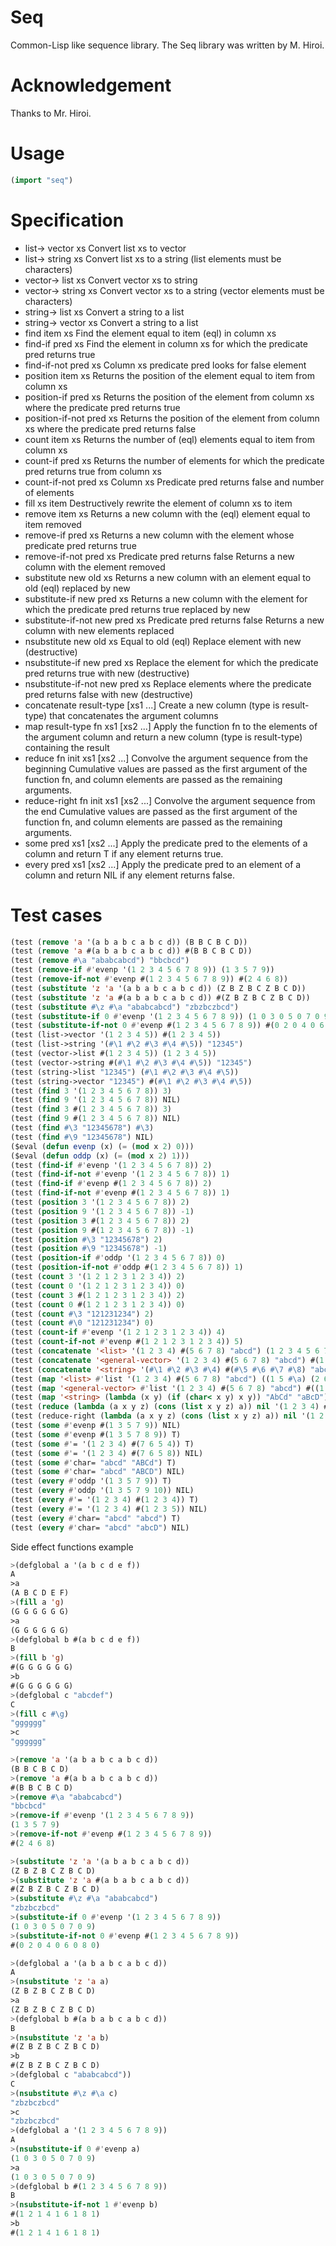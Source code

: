 # Seq

Common-Lisp like sequence library.
The Seq library was written by M. Hiroi.

# Acknowledgement
Thanks to Mr. Hiroi.

# Usage 

```lisp
(import "seq")

```

# Specification
- list-> vector xs
    Convert list xs to vector
- list-> string xs
    Convert list xs to a string (list elements must be characters)
- vector-> list xs
    Convert vector xs to string
- vector-> string xs
    Convert vector xs to a string (vector elements must be characters)
- string-> list xs
    Convert a string to a list
- string-> vector xs
    Convert a string to a list 
- find item xs
    Find the element equal to item (eql) in column xs
- find-if pred xs
    Find the element in column xs for which the predicate pred returns true
- find-if-not pred xs
    Column xs predicate pred looks for false element
- position item xs
    Returns the position of the element equal to item from column xs
- position-if pred xs
    Returns the position of the element from column xs where the predicate pred returns true
- position-if-not pred xs
    Returns the position of the element from column xs where the predicate pred returns false
- count item xs
    Returns the number of (eql) elements equal to item from column xs
- count-if pred xs
    Returns the number of elements for which the predicate pred returns true from column xs
- count-if-not pred xs
    Column xs Predicate pred returns false and number of elements 
- fill xs item
    Destructively rewrite the element of column xs to item
- remove item xs
    Returns a new column with the (eql) element equal to item removed
- remove-if pred xs
    Returns a new column with the element whose predicate pred returns true
- remove-if-not pred xs
    Predicate pred returns false Returns a new column with the element removed
- substitute new old xs
    Returns a new column with an element equal to old (eql) replaced by new
- substitute-if new pred xs
    Returns a new column with the element for which the predicate pred returns true replaced by new
- substitute-if-not new pred xs
    Predicate pred returns false Returns a new column with new elements replaced
- nsubstitute new old xs
    Equal to old (eql) Replace element with new (destructive)
- nsubstitute-if new pred xs
    Replace the element for which the predicate pred returns true with new (destructive)
- nsubstitute-if-not new pred xs
    Replace elements where the predicate pred returns false with new (destructive) 
- concatenate result-type [xs1 ...]
    Create a new column (type is result-type) that concatenates the argument columns
- map result-type fn xs1 [xs2 ...]
    Apply the function fn to the elements of the argument column and return a new column (type is result-type) containing the result
- reduce fn init xs1 [xs2 ...]
    Convolve the argument sequence from the beginning
    Cumulative values are passed as the first argument of the function fn, and column elements are passed as the remaining arguments.
- reduce-right fn init xs1 [xs2 ...]
    Convolve the argument sequence from the end
    Cumulative values are passed as the first argument of the function fn, and column elements are passed as the remaining arguments.
- some pred xs1 [xs2 ...]
    Apply the predicate pred to the elements of a column and return T if any element returns true.
- every pred xs1 [xs2 ...]
    Apply the predicate pred to an element of a column and return NIL if any element returns false. 

# Test cases


```lisp
(test (remove 'a '(a b a b c a b c d)) (B B C B C D))
(test (remove 'a #(a b a b c a b c d)) #(B B C B C D))
(test (remove #\a "ababcabcd") "bbcbcd")
(test (remove-if #'evenp '(1 2 3 4 5 6 7 8 9)) (1 3 5 7 9))
(test (remove-if-not #'evenp #(1 2 3 4 5 6 7 8 9)) #(2 4 6 8))
(test (substitute 'z 'a '(a b a b c a b c d)) (Z B Z B C Z B C D))
(test (substitute 'z 'a #(a b a b c a b c d)) #(Z B Z B C Z B C D))
(test (substitute #\z #\a "ababcabcd") "zbzbczbcd")
(test (substitute-if 0 #'evenp '(1 2 3 4 5 6 7 8 9)) (1 0 3 0 5 0 7 0 9))
(test (substitute-if-not 0 #'evenp #(1 2 3 4 5 6 7 8 9)) #(0 2 0 4 0 6 0 8 0))
(test (list->vector '(1 2 3 4 5)) #(1 2 3 4 5))
(test (list->string '(#\1 #\2 #\3 #\4 #\5)) "12345")
(test (vector->list #(1 2 3 4 5)) (1 2 3 4 5))
(test (vector->string #(#\1 #\2 #\3 #\4 #\5)) "12345")
(test (string->list "12345") (#\1 #\2 #\3 #\4 #\5))
(test (string->vector "12345") #(#\1 #\2 #\3 #\4 #\5))
(test (find 3 '(1 2 3 4 5 6 7 8)) 3)
(test (find 9 '(1 2 3 4 5 6 7 8)) NIL)
(test (find 3 #(1 2 3 4 5 6 7 8)) 3)
(test (find 9 #(1 2 3 4 5 6 7 8)) NIL)
(test (find #\3 "12345678") #\3)
(test (find #\9 "12345678") NIL)
($eval (defun evenp (x) (= (mod x 2) 0)))
($eval (defun oddp (x) (= (mod x 2) 1)))
(test (find-if #'evenp '(1 2 3 4 5 6 7 8)) 2)
(test (find-if-not #'evenp '(1 2 3 4 5 6 7 8)) 1)
(test (find-if #'evenp #(1 2 3 4 5 6 7 8)) 2)
(test (find-if-not #'evenp #(1 2 3 4 5 6 7 8)) 1)
(test (position 3 '(1 2 3 4 5 6 7 8)) 2)
(test (position 9 '(1 2 3 4 5 6 7 8)) -1)
(test (position 3 #(1 2 3 4 5 6 7 8)) 2)
(test (position 9 #(1 2 3 4 5 6 7 8)) -1)
(test (position #\3 "12345678") 2)
(test (position #\9 "12345678") -1)
(test (position-if #'oddp '(1 2 3 4 5 6 7 8)) 0)
(test (position-if-not #'oddp #(1 2 3 4 5 6 7 8)) 1)
(test (count 3 '(1 2 1 2 3 1 2 3 4)) 2)
(test (count 0 '(1 2 1 2 3 1 2 3 4)) 0)
(test (count 3 #(1 2 1 2 3 1 2 3 4)) 2)
(test (count 0 #(1 2 1 2 3 1 2 3 4)) 0)
(test (count #\3 "121231234") 2)
(test (count #\0 "121231234") 0)
(test (count-if #'evenp '(1 2 1 2 3 1 2 3 4)) 4)
(test (count-if-not #'evenp #(1 2 1 2 3 1 2 3 4)) 5)
(test (concatenate '<list> '(1 2 3 4) #(5 6 7 8) "abcd") (1 2 3 4 5 6 7 8 #\a #\b #\c #\d))
(test (concatenate '<general-vector> '(1 2 3 4) #(5 6 7 8) "abcd") #(1 2 3 4 5 6 7 8 #\a #\b #\c #\d))
(test (concatenate '<string> '(#\1 #\2 #\3 #\4) #(#\5 #\6 #\7 #\8) "abcd") "12345678abcd")
(test (map '<list> #'list '(1 2 3 4) #(5 6 7 8) "abcd") ((1 5 #\a) (2 6 #\b) (3 7 #\c) (4 8 #\d)))
(test (map '<general-vector> #'list '(1 2 3 4) #(5 6 7 8) "abcd") #((1 5 #\a) (2 6 #\b) (3 7 #\c) (4 8 #\d)) equal)
(test (map '<string> (lambda (x y) (if (char< x y) x y)) "AbCd" "aBcD") "ABCD")
(test (reduce (lambda (a x y z) (cons (list x y z) a)) nil '(1 2 3 4) #(5 6 7 8) "abcd") ((4 8 #\d) (3 7 #\c) (2 6 #\b) (1 5 #\a)))
(test (reduce-right (lambda (a x y z) (cons (list x y z) a)) nil '(1 2 3 4) #(5 6 7 8) "abcd") ((1 5 #\a) (2 6 #\b) (3 7 #\c) (4 8 #\d)))
(test (some #'evenp #(1 3 5 7 9)) NIL)
(test (some #'evenp #(1 3 5 7 8 9)) T)
(test (some #'= '(1 2 3 4) #(7 6 5 4)) T)
(test (some #'= '(1 2 3 4) #(7 6 5 8)) NIL)
(test (some #'char= "abcd" "ABCd") T)
(test (some #'char= "abcd" "ABCD") NIL)
(test (every #'oddp '(1 3 5 7 9)) T)
(test (every #'oddp '(1 3 5 7 9 10)) NIL)
(test (every #'= '(1 2 3 4) #(1 2 3 4)) T)
(test (every #'= '(1 2 3 4) #(1 2 3 5)) NIL)
(test (every #'char= "abcd" "abcd") T)
(test (every #'char= "abcd" "abcD") NIL)

```

Side effect functions example

```lisp
>(defglobal a '(a b c d e f))
A
>a
(A B C D E F)
>(fill a 'g)
(G G G G G G)
>a
(G G G G G G)
>(defglobal b #(a b c d e f))
B
>(fill b 'g)
#(G G G G G G)
>b
#(G G G G G G)
>(defglobal c "abcdef")
C
>(fill c #\g)
"gggggg"
>c
"gggggg"

>(remove 'a '(a b a b c a b c d))
(B B C B C D)
>(remove 'a #(a b a b c a b c d))
#(B B C B C D)
>(remove #\a "ababcabcd")
"bbcbcd"
>(remove-if #'evenp '(1 2 3 4 5 6 7 8 9))
(1 3 5 7 9)
>(remove-if-not #'evenp #(1 2 3 4 5 6 7 8 9))
#(2 4 6 8)

>(substitute 'z 'a '(a b a b c a b c d))
(Z B Z B C Z B C D)
>(substitute 'z 'a #(a b a b c a b c d))
#(Z B Z B C Z B C D)
>(substitute #\z #\a "ababcabcd")
"zbzbczbcd"
>(substitute-if 0 #'evenp '(1 2 3 4 5 6 7 8 9))
(1 0 3 0 5 0 7 0 9)
>(substitute-if-not 0 #'evenp #(1 2 3 4 5 6 7 8 9))
#(0 2 0 4 0 6 0 8 0)

>(defglobal a '(a b a b c a b c d))
A
>(nsubstitute 'z 'a a)
(Z B Z B C Z B C D)
>a
(Z B Z B C Z B C D)
>(defglobal b #(a b a b c a b c d))
B
>(nsubstitute 'z 'a b)
#(Z B Z B C Z B C D)
>b
#(Z B Z B C Z B C D)
>(defglobal c "ababcabcd"))
C
>(nsubstitute #\z #\a c)
"zbzbczbcd"
>c
"zbzbczbcd"
>(defglobal a '(1 2 3 4 5 6 7 8 9))
A
>(nsubstitute-if 0 #'evenp a)
(1 0 3 0 5 0 7 0 9)
>a
(1 0 3 0 5 0 7 0 9)
>(defglobal b #(1 2 3 4 5 6 7 8 9))
B
>(nsubstitute-if-not 1 #'evenp b)
#(1 2 1 4 1 6 1 8 1)
>b
#(1 2 1 4 1 6 1 8 1)


```